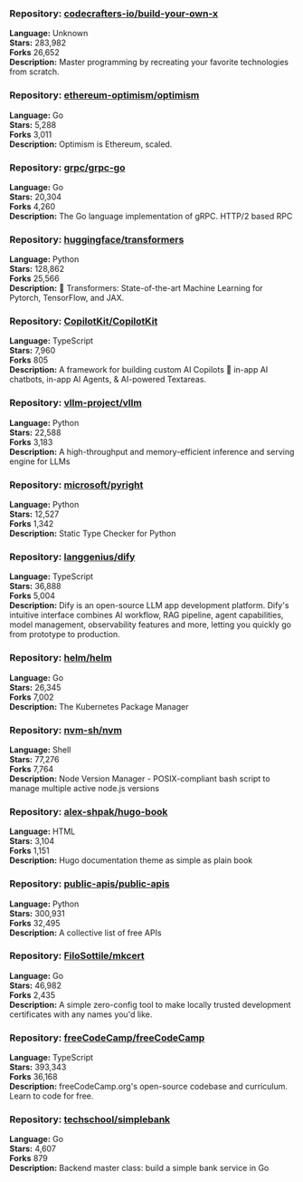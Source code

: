 ### **Repository:** [codecrafters-io/build-your-own-x](https://github.com/codecrafters-io/build-your-own-x)  

**Language:** Unknown  
**Stars:** 283,982  
**Forks** 26,652  
**Description:** Master programming by recreating your favorite technologies from scratch.  

### **Repository:** [ethereum-optimism/optimism](https://github.com/ethereum-optimism/optimism)  

**Language:** Go  
**Stars:** 5,288  
**Forks** 3,011  
**Description:** Optimism is Ethereum, scaled.  

### **Repository:** [grpc/grpc-go](https://github.com/grpc/grpc-go)  

**Language:** Go  
**Stars:** 20,304  
**Forks** 4,260  
**Description:** The Go language implementation of gRPC. HTTP/2 based RPC  

### **Repository:** [huggingface/transformers](https://github.com/huggingface/transformers)  

**Language:** Python  
**Stars:** 128,862  
**Forks** 25,566  
**Description:** 🤗 Transformers: State-of-the-art Machine Learning for Pytorch, TensorFlow, and JAX.  

### **Repository:** [CopilotKit/CopilotKit](https://github.com/CopilotKit/CopilotKit)  

**Language:** TypeScript  
**Stars:** 7,960  
**Forks** 805  
**Description:** A framework for building custom AI Copilots 🤖 in-app AI chatbots, in-app AI Agents, & AI-powered Textareas.  

### **Repository:** [vllm-project/vllm](https://github.com/vllm-project/vllm)  

**Language:** Python  
**Stars:** 22,588  
**Forks** 3,183  
**Description:** A high-throughput and memory-efficient inference and serving engine for LLMs  

### **Repository:** [microsoft/pyright](https://github.com/microsoft/pyright)  

**Language:** Python  
**Stars:** 12,527  
**Forks** 1,342  
**Description:** Static Type Checker for Python  

### **Repository:** [langgenius/dify](https://github.com/langgenius/dify)  

**Language:** TypeScript  
**Stars:** 36,888  
**Forks** 5,004  
**Description:** Dify is an open-source LLM app development platform. Dify's intuitive interface combines AI workflow, RAG pipeline, agent capabilities, model management, observability features and more, letting you quickly go from prototype to production.  

### **Repository:** [helm/helm](https://github.com/helm/helm)  

**Language:** Go  
**Stars:** 26,345  
**Forks** 7,002  
**Description:** The Kubernetes Package Manager  

### **Repository:** [nvm-sh/nvm](https://github.com/nvm-sh/nvm)  

**Language:** Shell  
**Stars:** 77,276  
**Forks** 7,764  
**Description:** Node Version Manager - POSIX-compliant bash script to manage multiple active node.js versions  

### **Repository:** [alex-shpak/hugo-book](https://github.com/alex-shpak/hugo-book)  

**Language:** HTML  
**Stars:** 3,104  
**Forks** 1,151  
**Description:** Hugo documentation theme as simple as plain book  

### **Repository:** [public-apis/public-apis](https://github.com/public-apis/public-apis)  

**Language:** Python  
**Stars:** 300,931  
**Forks** 32,495  
**Description:** A collective list of free APIs  

### **Repository:** [FiloSottile/mkcert](https://github.com/FiloSottile/mkcert)  

**Language:** Go  
**Stars:** 46,982  
**Forks** 2,435  
**Description:** A simple zero-config tool to make locally trusted development certificates with any names you'd like.  

### **Repository:** [freeCodeCamp/freeCodeCamp](https://github.com/freeCodeCamp/freeCodeCamp)  

**Language:** TypeScript  
**Stars:** 393,343  
**Forks** 36,168  
**Description:** freeCodeCamp.org's open-source codebase and curriculum. Learn to code for free.  

### **Repository:** [techschool/simplebank](https://github.com/techschool/simplebank)  

**Language:** Go  
**Stars:** 4,607  
**Forks** 879  
**Description:** Backend master class: build a simple bank service in Go  


